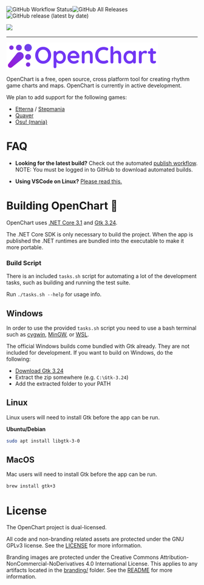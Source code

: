 ![GitHub Workflow Status](https://img.shields.io/github/workflow/status/OpenChartProject/OpenChart/build-and-test?style=for-the-badge)![GitHub All Releases](https://img.shields.io/github/downloads/OpenChartProject/OpenChart/total?style=for-the-badge)![GitHub release (latest by date)](https://img.shields.io/github/v/release/OpenChartProject/OpenChart?style=for-the-badge)

[![](https://imgur.com/bhQKKSZ.png)](https://discord.gg/wSGmN52)

--------------

[![](branding/banner_small.png)](https://github.com/OpenChartProject/OpenChart)

OpenChart is a free, open source, cross platform tool for creating rhythm game charts and maps. OpenChart is currently in active development.

We plan to add support for the following games:

- [Etterna](https://etternaonline.com/) / [Stepmania](https://www.stepmania.com/)
- [Quaver](https://quavergame.com/)
- [Osu! (mania)](https://osu.ppy.sh/)

# FAQ
- **Looking for the latest build?** Check out the automated [publish workflow](https://github.com/OpenChartProject/OpenChart/actions?query=workflow%3Apublish). NOTE: You must be logged in to GitHub to download automated builds.

- **Using VSCode on Linux?** [Please read this.](docs/VSCodeLinux.md)

# Building OpenChart 🔨

OpenChart uses [.NET Core 3.1](https://dotnet.microsoft.com/download/dotnet-core/3.1) and [Gtk 3.24](https://www.gtk.org/).

The .NET Core SDK is only necessary to build the project. When the app is published the .NET runtimes are bundled into the executable to make it more portable.

### Build Script

There is an included `tasks.sh` script for automating a lot of the development tasks, such as building and running the test suite.

Run `./tasks.sh --help` for usage info.

## Windows
In order to use the provided `tasks.sh` script you need to use a bash terminal such as [cygwin](https://www.cygwin.com/), [MinGW](http://mingw.org/), or [WSL](https://docs.microsoft.com/en-us/windows/wsl/about).

The official Windows builds come bundled with Gtk already. They are not included for development. If you want to build on Windows, do the following:

- [Download Gtk 3.24](https://github.com/GtkSharp/Dependencies/raw/master/gtk-3.24.zip)
- Extract the zip somewhere (e.g. `C:\Gtk-3.24`)
- Add the extracted folder to your PATH

## Linux
Linux users will need to install Gtk before the app can be run.

**Ubuntu/Debian**

```bash
sudo apt install libgtk-3-0
```

## MacOS
Mac users will need to install Gtk before the app can be run.

```bash
brew install gtk+3
```

# License

The OpenChart project is dual-licensed.

All code and non-branding related assets are protected under the GNU GPLv3 license. See the [LICENSE](LICENSE) for more information.

Branding images are protected under the Creative Commons Attribution-NonCommercial-NoDerivatives 4.0 International License. This applies to any artifacts located in the [branding/](branding) folder. See the [README](branding/README.md) for more information.
